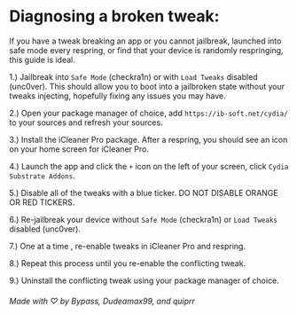 # Diagnosing a broken tweak:

If you have a tweak breaking an app or you cannot jailbreak, launched into safe mode every respring, or find that your device is randomly respringing, this guide is ideal.  

1.) Jailbreak into `Safe Mode` (checkra1n) or with `Load Tweaks` disabled (unc0ver). This should allow you to boot into a jailbroken state without your tweaks injecting, hopefully fixing any issues you may have.  

2.) Open your package manager of choice, add `https://ib-soft.net/cydia/` to your sources and refresh your sources.

3.) Install the iCleaner Pro package. After a respring, you should see an icon on your home screen for iCleaner Pro.  

4.) Launch the app and click the `+` icon on the left of your screen, click `Cydia Substrate Addons`.

5.) Disable all of the tweaks with a blue ticker. DO NOT DISABLE ORANGE OR RED TICKERS.

6.) Re-jailbreak your device without `Safe Mode` (checkra1n) or `Load Tweaks` disabled (unc0ver).

7.) One at a time , re-enable tweaks in iCleaner Pro and respring.

8.) Repeat this process until you re-enable the conflicting tweak.

9.) Uninstall the conflicting tweak using your package manager of choice. 

###### Made with ♡ by Bypass, Dudeamax99, and quiprr
